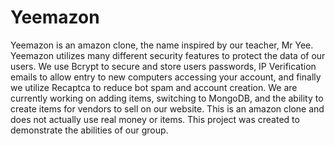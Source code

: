 # Yeemazon
Yeemazon is an amazon clone, the name inspired by our teacher, Mr Yee. Yeemazon utilizes many different security features to protect the data of our users. We use Bcrypt to secure and store users passwords, IP Verification emails to allow entry to new computers accessing your account, and finally we utilize Recaptca to reduce bot spam and account creation. We are currently working on adding items, switching to MongoDB, and the ability to create items for vendors to sell on our website. This is an amazon clone and does not actually use real money or items. This project was created to demonstrate the abilities of our group.
